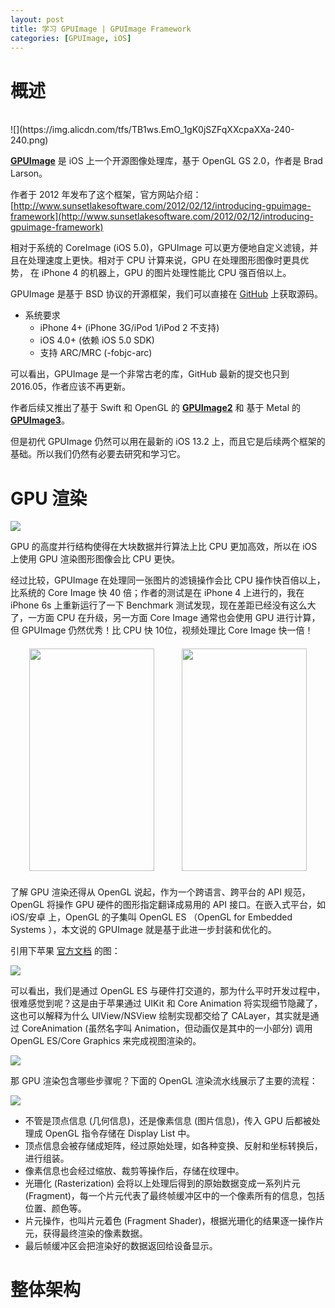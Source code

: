 ```yaml
---
layout: post
title: 学习 GPUImage | GPUImage Framework
categories: [GPUImage, iOS]
---
```


# 概述
<br>
![](https://img.alicdn.com/tfs/TB1ws.EmO_1gK0jSZFqXXcpaXXa-240-240.png)

[**GPUImage**](https://github.com/BradLarson/GPUImage) 是 iOS 上一个开源图像处理库，基于 OpenGL GS 2.0，作者是 Brad Larson。

作者于 2012 年发布了这个框架，官方网站介绍：[http://www.sunsetlakesoftware.com/2012/02/12/introducing-gpuimage-framework](http://www.sunsetlakesoftware.com/2012/02/12/introducing-gpuimage-framework)

相对于系统的 CoreImage (iOS 5.0)，GPUImage 可以更方便地自定义滤镜，并且在处理速度上更快。相对于 CPU 计算来说，GPU 在处理图形图像时更具优势，
在 iPhone 4 的机器上，GPU 的图片处理性能比 CPU 强百倍以上。

GPUImage 是基于 BSD 协议的开源框架，我们可以直接在 [GitHub](https://github.com/BradLarson/GPUImage) 上获取源码。

* 系统要求
  * iPhone 4+ (iPhone 3G/iPod 1/iPod 2 不支持)
  * iOS 4.0+ (依赖 iOS 5.0 SDK)
  * 支持 ARC/MRC (-fobjc-arc)

可以看出，GPUImage 是一个非常古老的库，GitHub 最新的提交也只到 2016.05，作者应该不再更新。

作者后续又推出了基于 Swift 和 OpenGL 的 [**GPUImage2**](https://github.com/BradLarson/GPUImage2) 和
基于 Metal 的 [**GPUImage3**](https://github.com/BradLarson/GPUImage3)。

但是初代 GPUImage 仍然可以用在最新的 iOS 13.2 上，而且它是后续两个框架的基础。所以我们仍然有必要去研究和学习它。

# GPU 渲染

![](https://img.alicdn.com/tfs/TB1iPL0nbH1gK0jSZFwXXc7aXXa-1308-387.png)

GPU 的高度并行结构使得在大块数据并行算法上比 CPU 更加高效，所以在 iOS 上使用 GPU 渲染图形图像会比 CPU 更快。

经过比较，GPUImage 在处理同一张图片的滤镜操作会比 CPU 操作快百倍以上，比系统的 Core Image 快 40 倍；作者的测试是在 iPhone 4 上进行的，我在 iPhone 6s 上重新运行了一下 Benchmark 测试发现，现在差距已经没有这么大了，一方面 CPU 在升级，另一方面 Core Image 通常也会使用 GPU 进行计算，但 GPUImage 仍然优秀！比 CPU 快 10位，视频处理比 Core Image 快一倍！

<div style="text-align:center;margin:20px;">
<img src="https://img.alicdn.com/tfs/TB1yjvYneH2gK0jSZFEXXcqMpXa-376-669.png" width="200" height="356"
  style="margin-right: 40px" />
<img src="https://img.alicdn.com/tfs/TB12mzVnhz1gK0jSZSgXXavwpXa-376-669.png" width="200" height="356" />
</div>

了解 GPU 渲染还得从 OpenGL 说起，作为一个跨语言、跨平台的 API 规范，OpenGL 将操作 GPU 硬件的图形指定翻译成易用的 API 接口。在嵌入式平台，如 iOS/安卓 上，OpenGL 的子集叫 OpenGL ES （OpenGL for Embedded Systems ），本文说的 GPUImage 就是基于此进一步封装和优化的。

引用下苹果 [官方文档](https://developer.apple.com/library/archive/documentation/3DDrawing/Conceptual/OpenGLES_ProgrammingGuide/Introduction/Introduction.html) 的图：

![](https://img.alicdn.com/tfs/TB1bi20nhD1gK0jSZFKXXcJrVXa-1344-249.png)

可以看出，我们是通过 OpenGL ES 与硬件打交道的，那为什么平时开发过程中，很难感觉到呢？这是由于苹果通过 UIKit 和 Core Animation 将实现细节隐藏了，这也可以解释为什么 UIView/NSView 绘制实现都交给了 CALayer，其实就是通过 CoreAnimation (虽然名字叫 Animation，但动画仅是其中的一小部分) 调用 OpenGL ES/Core Graphics 来完成视图渲染的。

![](https://img.alicdn.com/tfs/TB1XeL1nbj1gK0jSZFuXXcrHpXa-500-201.png)

那 GPU 渲染包含哪些步骤呢？下面的 OpenGL 渲染流水线展示了主要的流程：

![](https://img.alicdn.com/tfs/TB1D160nkT2gK0jSZPcXXcKkpXa-642-324.png)

* 不管是顶点信息 (几何信息)，还是像素信息 (图片信息)，传入 GPU 后都被处理成 OpenGL 指令存储在 Display List 中。
* 顶点信息会被存储成矩阵，经过原始处理，如各种变换、反射和坐标转换后，进行组装。
* 像素信息也会经过缩放、裁剪等操作后，存储在纹理中。
* 光珊化 (Rasterization) 会将以上处理后得到的原始数据变成一系列片元 (Fragment)，每一个片元代表了最终帧缓冲区中的一个像素所有的信息，包括位置、颜色等。
* 片元操作，也叫片元着色 (Fragment Shader)，根据光珊化的结果逐一操作片元，获得最终渲染的像素数据。
* 最后帧缓冲区会把渲染好的数据返回给设备显示。


# 整体架构






